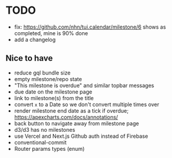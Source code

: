 # TODO

- fix: https://github.com/nhn/tui.calendar/milestone/6 shows as completed, mine is 90% done
- add a changelog

## Nice to have

- reduce gql bundle size
- empty milestone/repo state
- "This milestone is overdue" and similar topbar messages
- due date on the milestone page
- link to milestone(s) from the title
- convert `x` to a Date so we don't convert multiple times over
- render milestone end date as a tick if overdue; https://apexcharts.com/docs/annotations/
- back button to navigate away from milestone page
- d3/d3 has no milestones
- use Vercel and Next.js Github auth instead of Firebase
- conventional-commit
- Router params types (enum)
